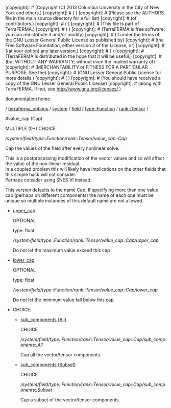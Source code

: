 [copyright]: # (Copyright (C) 2013 Columbia University in the City of New York and others.)
[copyright]: # ( )
[copyright]: # (Please see the AUTHORS file in the main source directory for a full list)
[copyright]: # (of contributors.)
[copyright]: # ( )
[copyright]: # (This file is part of TerraFERMA.)
[copyright]: # ( )
[copyright]: # (TerraFERMA is free software: you can redistribute it and/or modify)
[copyright]: # (it under the terms of the GNU Lesser General Public License as published by)
[copyright]: # (the Free Software Foundation, either version 3 of the License, or)
[copyright]: # ((at your option) any later version.)
[copyright]: # ( )
[copyright]: # (TerraFERMA is distributed in the hope that it will be useful,)
[copyright]: # (but WITHOUT ANY WARRANTY; without even the implied warranty of)
[copyright]: # (MERCHANTABILITY or FITNESS FOR A PARTICULAR PURPOSE. See the)
[copyright]: # (GNU Lesser General Public License for more details.)
[copyright]: # ( )
[copyright]: # (You should have received a copy of the GNU Lesser General Public License)
[copyright]: # (along with TerraFERMA. If not, see <http://www.gnu.org/licenses/>.)

[documentation home](Documentation)

/ [terraferma_options](../../../../../terraferma_options) / [system](../../../../system) / [field](../../../field) / [type::Function](../../type__Function) / [rank::Tensor](../rank__Tensor) /

#value_cap (Cap)

MULTIPLE (0+) CHOICE 

*/system/field/type::Function/rank::Tensor/value_cap::Cap*

Cap the values of the field after every nonlinear solve.

This is a postprocessing modification of the vector values and so will affect the value of the non-linear residual.  
In a coupled problem this will likely have implications on the other fields that this simple hack will not consider.  
Perhaps consider using SNES VI instead.

This version defaults to the name Cap.  If specifying more than one value cap (perhaps on different components) the name of each 
one must be unique so multiple instances of this default name are not allowed.

* [upper_cap](value_cap__Cap/upper_cap "child")

    OPTIONAL 

    type: float

    */system/field/type::Function/rank::Tensor/value_cap::Cap/upper_cap*

    Do not let the maximum value exceed this cap

* [lower_cap](value_cap__Cap/lower_cap "child")

    OPTIONAL 

    type: float

    */system/field/type::Function/rank::Tensor/value_cap::Cap/lower_cap*

    Do not let the minimum value fall below this cap

* CHOICE:
    * [sub_components (All)](value_cap__Cap/sub_components__All "child")

        CHOICE 

        */system/field/type::Function/rank::Tensor/value_cap::Cap/sub_components::All*

        Cap all the vector/tensor components.

    * [sub_components (Subset)](value_cap__Cap/sub_components__Subset "child")

        CHOICE 

        */system/field/type::Function/rank::Tensor/value_cap::Cap/sub_components::Subset*

        Cap a subset of the vector/tensor components.

[autogenerated]: # (This file was automatically generated from the schema file:/home/cwilson/repos/github/TerraFERMA/TerraFERMA/buckettools/schemas/function.rng.)

